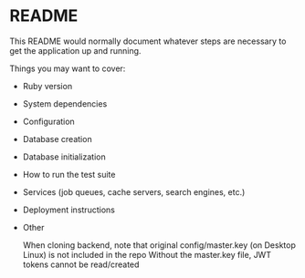 # README

This README would normally document whatever steps are necessary to get the
application up and running.

Things you may want to cover:

* Ruby version

* System dependencies

* Configuration

* Database creation

* Database initialization

* How to run the test suite

* Services (job queues, cache servers, search engines, etc.)

* Deployment instructions

* Other

    When cloning backend, note that original config/master.key (on Desktop Linux) is not included in the repo
    Without the master.key file, JWT tokens cannot be read/created
